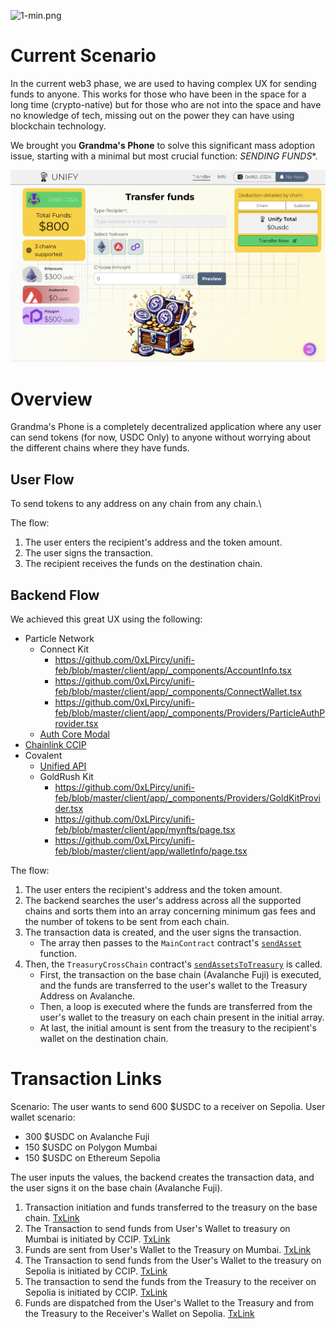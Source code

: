 ![1-min.png](https://cdn.dorahacks.io/static/files/18dbed88495df63c795884f48739066c.png)

# Current Scenario
In the current web3 phase, we are used to having complex UX for sending funds to anyone.
This works for those who have been in the space for a long time (crypto-native) but for those who are not into the space and have no knowledge of tech, missing out on the power they can have using blockchain technology. 

We brought you **Grandma's Phone** to solve this significant mass adoption issue, starting with a minimal but most crucial function: _SENDING FUNDS_*.

[![Dashboard Image](./dashboard.png)](https://www.youtube.com/embed/dcpv2h0guv4)


# Overview

Grandma's Phone is a completely decentralized application where any user can send tokens (for now, USDC Only) to anyone without worrying about the different chains where they have funds.

## User Flow 
To send tokens to any address on any chain from any chain.\

The flow:
1. The user enters the recipient's address and the token amount.
2. The user signs the transaction.
3. The recipient receives the funds on the destination chain.

## Backend Flow 
We achieved this great UX using the following: 
- Particle Network
  - Connect Kit
    - https://github.com/0xLPircy/unifi-feb/blob/master/client/app/_components/AccountInfo.tsx
    - https://github.com/0xLPircy/unifi-feb/blob/master/client/app/_components/ConnectWallet.tsx
    - https://github.com/0xLPircy/unifi-feb/blob/master/client/app/_components/Providers/ParticleAuthProvider.tsx
  - [Auth Core Modal](https://github.com/0xLPircy/unifi-feb/blob/master/client/app/_container/dashboard/DeductionSection.tsx#L19C4-L37C37)
- [Chainlink CCIP](https://github.com/0xLPircy/unifi-feb/blob/master/contracts/src/TreasuryCrossChain.sol#L105)
- Covalent 
  - [Unified API](https://github.com/0xLPircy/unifi-feb/blob/master/client/app/api/index.ts)
  - GoldRush Kit
    - https://github.com/0xLPircy/unifi-feb/blob/master/client/app/_components/Providers/GoldKitProvider.tsx
    - https://github.com/0xLPircy/unifi-feb/blob/master/client/app/mynfts/page.tsx
    - https://github.com/0xLPircy/unifi-feb/blob/master/client/app/walletInfo/page.tsx

The flow:
1. The user enters the recipient's address and the token amount.
2. The backend searches the user's address across all the supported chains and sorts them into an array concerning minimum gas fees and the number of tokens to be sent from each chain.
3. The transaction data is created, and the user signs the transaction.
   - The array then passes to the `MainContract` contract's [`sendAsset`](https://github.com/0xLPircy/unifi-feb/blob/019403ac468a00573226fc862fc72e83c2ced137/contracts/src/MainContract.sol#L31) function.
4. Then, the `TreasuryCrossChain` contract's [`sendAssetsToTreasury`](https://github.com/0xLPircy/unifi-feb/blob/019403ac468a00573226fc862fc72e83c2ced137/contracts/src/TreasuryCrossChain.sol#L48) is called.
   - First, the transaction on the base chain (Avalanche Fuji) is executed, and the funds are transferred to the user's wallet to the Treasury Address on Avalanche.
   - Then, a loop is executed where the funds are transferred from the user's wallet to the treasury on each chain present in the initial array.
   - At last, the initial amount is sent from the treasury to the recipient's wallet on the destination chain.

# Transaction Links
Scenario: 
The user wants to send 600 $USDC to a receiver on Sepolia.
User wallet scenario:
- 300 $USDC on Avalanche Fuji
- 150 $USDC on Polygon Mumbai 
- 150 $USDC on Ethereum Sepolia

The user inputs the values, the backend creates the transaction data, and the user signs it on the base chain (Avalanche Fuji). 

1. Transaction initiation and funds transferred to the treasury on the base chain. [TxLink](https://testnet.snowtrace.io/tx/0xb5ca4ded130bcf39a65d55efb40c41f0165e233659925e28b94d9d7ebd8e69e4?chainId=43113)
2. The Transaction to send funds from User's Wallet to treasury on Mumbai is initiated by CCIP. [TxLink](https://ccip.chain.link/msg/0x09315f31042e262f42335a3c0ff38f87f0d41f258027d40013cce27a0bfdfc3a) 
3. Funds are sent from User's Wallet to the Treasury on Mumbai. [TxLink](https://mumbai.polygonscan.com/tx/0x8931c97e85f74a7fa676c3016474f9e0387cd131c2e786ae215d214a25c2cb5f) 
4. The Transaction to send funds from the User's Wallet to the treasury on Sepolia is initiated by CCIP. [TxLink](https://ccip.chain.link/msg/0x4f0613d99364ea2746d53e32accb57b2ff81fda95727ff6d952c4edbbcccb223) 
5. The transaction to send the funds from the Treasury to the receiver on Sepolia is initiated by CCIP. [TxLink](https://ccip.chain.link/msg/0xe5bdd7903457159216be7711b2efbd703ee6f0f33ef4c831aebecc3be2ee483e) 
6. Funds are dispatched from the User's Wallet to the Treasury and from the Treasury to the Receiver's Wallet on Sepolia. [TxLink](https://sepolia.etherscan.io/tx/0xfb7149dd064c676dfdf45a61313810a40493fc40eeeff0a8d03e228b7768bc44)